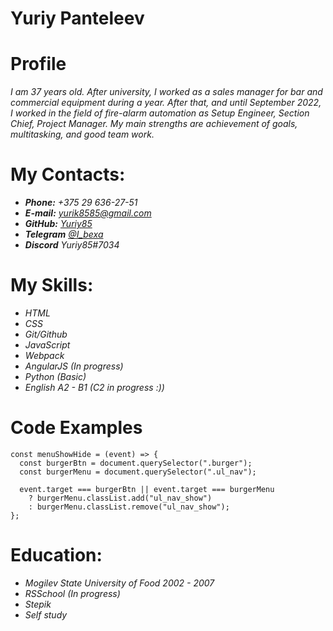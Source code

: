 # **Yuriy Panteleev**

# Profile

*I am 37 years old. After university, I worked as a sales manager for bar and commercial equipment*
*during a year. After that, and until September 2022, I worked in the field of fire-alarm automation*
*as Setup Engineer, Section Chief, Project Manager. My main strengths are achievement of goals,*
*multitasking, and good team work.*

# My Contacts:

* ***Phone:*** *+375 29 636-27-51*
* ***E-mail:*** *yurik8585@gmail.com*
* ***GitHub:*** [*Yuriy85*](https://github.com/Yuriy85)
* ***Telegram*** [*@I_bexa*](https://t.me/I_bexa)
* ***Discord*** *Yuriy85#7034*

# My Skills:

* *HTML*
* *CSS*
* *Git/Github*
* *JavaScript*
* *Webpack*
* *AngularJS (In progress)*
* *Python (Basic)*
* *English A2 - B1 (C2 in progress :))*

# Code Examples

```
const menuShowHide = (event) => {
  const burgerBtn = document.querySelector(".burger");
  const burgerMenu = document.querySelector(".ul_nav");

  event.target === burgerBtn || event.target === burgerMenu
    ? burgerMenu.classList.add("ul_nav_show")
    : burgerMenu.classList.remove("ul_nav_show");
};
```

# Education:

* *Mogilev State University of Food 2002 - 2007*
* *RSSchool (In progress)*
* *Stepik*
* *Self study*
